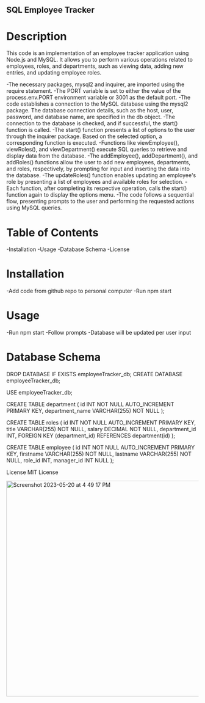 ## SQL Employee Tracker
# Description
This code is an implementation of an employee tracker application using Node.js and MySQL. It allows you to perform various operations related to employees, roles, and departments, such as viewing data, adding new entries, and updating employee roles.

-The necessary packages, mysql2 and inquirer, are imported using the require statement.
-The PORT variable is set to either the value of the process.env.PORT environment variable or 3001 as the default port.
-The code establishes a connection to the MySQL database using the mysql2 package. The database connection details, such as the host, user, password, and database name, are specified in the db object.
-The connection to the database is checked, and if successful, the start() function is called.
-The start() function presents a list of options to the user through the inquirer package. Based on the selected option, a corresponding function is executed.
-Functions like viewEmployee(), viewRoles(), and viewDepartment() execute SQL queries to retrieve and display data from the database.
-The addEmployee(), addDepartment(), and addRoles() functions allow the user to add new employees, departments, and roles, respectively, by prompting for input and inserting the data into the database.
-The updateRoles() function enables updating an employee's role by presenting a list of employees and available roles for selection.
-Each function, after completing its respective operation, calls the start() function again to display the options menu.
-The code follows a sequential flow, presenting prompts to the user and performing the requested actions using MySQL queries. 


# Table of Contents
-Installation
-Usage
-Database Schema
-License

# Installation
-Add code from github repo to personal computer
-Run npm start


# Usage
-Run npm start
-Follow prompts
-Database will be updated per user input

# Database Schema

DROP DATABASE IF EXISTS employeeTracker_db;
CREATE DATABASE employeeTracker_db;

USE employeeTracker_db;


CREATE TABLE department (
    id INT NOT NULL AUTO_INCREMENT PRIMARY KEY,
    department_name VARCHAR(255) NOT NULL
);


CREATE TABLE roles (
    id INT NOT NULL AUTO_INCREMENT PRIMARY KEY,
    title VARCHAR(255) NOT NULL,
    salary DECIMAL NOT NULL,
    department_id INT,
    FOREIGN KEY (department_id)
    REFERENCES department(id)
);


CREATE TABLE employee (
    id INT NOT NULL AUTO_INCREMENT PRIMARY KEY,
    firstname VARCHAR(255) NOT NULL,
    lastname VARCHAR(255) NOT NULL,
    role_id INT,
    manager_id INT NULL
);





License
MIT License 

<img width="565" alt="Screenshot 2023-05-20 at 4 49 17 PM" src="https://github.com/burrielrush/employeeTracker/assets/123046249/0ab0d073-65ec-4606-bd9d-d42f5f4dfdf7">

